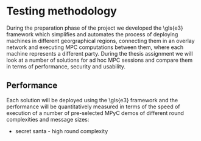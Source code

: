 

# Testing methodology


During the preparation phase of the project we developed the \gls{e3} framework which simplifies and automates the process of deploying machines in different georgraphical regions, connecting them in an overlay network and executing MPC computations between them, where each machine represents a different party.
During the thesis assignment we will look at a number of solutions for ad hoc MPC sessions and compare them in terms of performance, security and usability.

## Performance

Each solution will be deployed using the \gls{e3} framework and the performance will be quantitatively measured in terms of the speed of execution of a number of pre-selected MPyC demos of different round complexities and message sizes:
- secret santa - high round complexity
